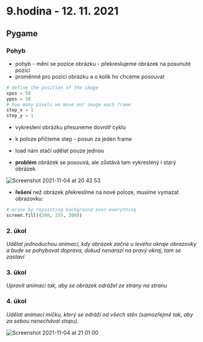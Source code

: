 # 9.hodina - 12. 11. 2021

## Pygame

### Pohyb

- pohyb - mění se pozice obrázku - překreslujeme obrázek na posunuté pozici
- proměnné pro pozici obrázku a o kolik ho chceme posouvat

```python
# define the position of the image
xpos = 50
ypos = 50
# how many pixels we move our image each frame
step_x = 1
step_y = 1
```

- vykreslení obrázku přesuneme dovnitř cyklu
- k poloze přičteme step - posun za jeden frame
- load nám stačí udělat pouze jednou

- **problém** obrázek se posouvá, ale zůstává tam vykreslený i starý obrázek

![Screenshot 2021-11-04 at 20 42 53](https://user-images.githubusercontent.com/44325210/140408918-73f64ffe-658f-4a2c-8b74-98198f8673ff.png)

- **řešení** než obrázek překreslíme na nové poloze, musíme vymazat obrazovku:
```python
# erase by repainting background over everything
screen.fill((200, 255, 200))
```

### 2. úkol
*Udělat jednoduchou animaci, kdy obrázek začne u levého okraje obrazovky a bude se pohybovat doprava, dokud nenarazí na pravý okraj, tam se zastaví*

### 3. úkol
*Upravit animaci tak, aby se obrázek odrážel ze strany na stranu*

### 4. úkol
*Udělat animaci míčku, který se odráží od všech stěn (samozřejmě tak, aby za sebou nenechával stopu).*

![Screenshot 2021-11-04 at 21 01 00](https://user-images.githubusercontent.com/44325210/140411495-6bebd89f-2d96-4f20-a1f2-9d1ed7fad170.png)

